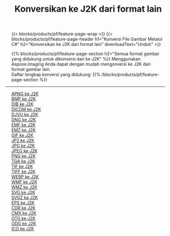 ﻿---
title: Konversikan ke J2K dari format lain 
weight: 3920
url: /id/net/conversion/to/j2k 
lang: id
langdirlevel: 2
locales: zh-hans,ja,it,ru,de,es,fr,nl,id,lt,pl,pt,vi,tr,ko,zh-hant,ar,hi,th,sv,cs,uk,he
description: Menggunakan Aspose.Imaging Anda dapat dengan mudah mengonversi ke J2K dari format lain
---

{{< blocks/products/pf/feature-page-wrap >}}
{{< blocks/products/pf/feature-page-header h1="Konversi File Gambar Melalui C#" h2="Konversikan ke J2K dari format lain" downloadText="Unduh" >}}


{{% blocks/products/pf/feature-page-section  h2="Semua format gambar yang didukung untuk dikonversi dari ke J2K" %}}
Menggunakan Aspose.Imaging Anda dapat dengan mudah mengonversi ke J2K dari format gambar lain.
<br/>
Daftar lengkap konversi yang didukung:
{{% /blocks/products/pf/feature-page-section %}}
<div class="container-fluid productfamilypage bg-gray">
    <div class="convertypes bg-gray agp-content section">
        <div class="container">
		<hr style="margin-left:-20px;"/>
		<div class="row other-converters">
		    <div class='col-md-2 other-converter remove-lp remove-rp'><a href="/imaging/id/net/conversion/apng-to-j2k" >APNG ke J2K</a></div>
<div class='col-md-2 other-converter remove-lp remove-rp'><a href="/imaging/id/net/conversion/bmp-to-j2k" >BMP ke J2K</a></div>
<div class='col-md-2 other-converter remove-lp remove-rp'><a href="/imaging/id/net/conversion/dib-to-j2k" >DIB ke J2K</a></div>
<div class='col-md-2 other-converter remove-lp remove-rp'><a href="/imaging/id/net/conversion/dicom-to-j2k" >DICOM ke J2K</a></div>
<div class='col-md-2 other-converter remove-lp remove-rp'><a href="/imaging/id/net/conversion/djvu-to-j2k" >DJVU ke J2K</a></div>
<div class='col-md-2 other-converter remove-lp remove-rp'><a href="/imaging/id/net/conversion/dng-to-j2k" >DNG ke J2K</a></div>
<div class='col-md-2 other-converter remove-lp remove-rp'><a href="/imaging/id/net/conversion/emf-to-j2k" >EMF ke J2K</a></div>
<div class='col-md-2 other-converter remove-lp remove-rp'><a href="/imaging/id/net/conversion/emz-to-j2k" >EMZ ke J2K</a></div>
<div class='col-md-2 other-converter remove-lp remove-rp'><a href="/imaging/id/net/conversion/gif-to-j2k" >GIF ke J2K</a></div>
<div class='col-md-2 other-converter remove-lp remove-rp'><a href="/imaging/id/net/conversion/jp2-to-j2k" >JP2 ke J2K</a></div>
<div class='col-md-2 other-converter remove-lp remove-rp'><a href="/imaging/id/net/conversion/jpg-to-j2k" >JPG ke J2K</a></div>
<div class='col-md-2 other-converter remove-lp remove-rp'><a href="/imaging/id/net/conversion/jpeg-to-j2k" >JPEG ke J2K</a></div>
<div class='col-md-2 other-converter remove-lp remove-rp'><a href="/imaging/id/net/conversion/png-to-j2k" >PNG ke J2K</a></div>
<div class='col-md-2 other-converter remove-lp remove-rp'><a href="/imaging/id/net/conversion/tga-to-j2k" >TGA ke J2K</a></div>
<div class='col-md-2 other-converter remove-lp remove-rp'><a href="/imaging/id/net/conversion/tif-to-j2k" >TIF ke J2K</a></div>
<div class='col-md-2 other-converter remove-lp remove-rp'><a href="/imaging/id/net/conversion/tiff-to-j2k" >TIFF ke J2K</a></div>
<div class='col-md-2 other-converter remove-lp remove-rp'><a href="/imaging/id/net/conversion/webp-to-j2k" >WEBP ke J2K</a></div>
<div class='col-md-2 other-converter remove-lp remove-rp'><a href="/imaging/id/net/conversion/wmf-to-j2k" >WMF ke J2K</a></div>
<div class='col-md-2 other-converter remove-lp remove-rp'><a href="/imaging/id/net/conversion/wmz-to-j2k" >WMZ ke J2K</a></div>
<div class='col-md-2 other-converter remove-lp remove-rp'><a href="/imaging/id/net/conversion/svg-to-j2k" >SVG ke J2K</a></div>
<div class='col-md-2 other-converter remove-lp remove-rp'><a href="/imaging/id/net/conversion/svgz-to-j2k" >SVGZ ke J2K</a></div>
<div class='col-md-2 other-converter remove-lp remove-rp'><a href="/imaging/id/net/conversion/eps-to-j2k" >EPS ke J2K</a></div>
<div class='col-md-2 other-converter remove-lp remove-rp'><a href="/imaging/id/net/conversion/cdr-to-j2k" >CDR ke J2K</a></div>
<div class='col-md-2 other-converter remove-lp remove-rp'><a href="/imaging/id/net/conversion/cmx-to-j2k" >CMX ke J2K</a></div>
<div class='col-md-2 other-converter remove-lp remove-rp'><a href="/imaging/id/net/conversion/otg-to-j2k" >OTG ke J2K</a></div>
<div class='col-md-2 other-converter remove-lp remove-rp'><a href="/imaging/id/net/conversion/odg-to-j2k" >ODG ke J2K</a></div>
<div class='col-md-2 other-converter remove-lp remove-rp'><a href="/imaging/id/net/conversion/ico-to-j2k" >ICO ke J2K</a></div>
                </div>
        </div>
    </div>
</div>
<br/>

